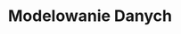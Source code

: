 ---
title: "Modelowanie Danych"
type: "training"
layout: "single"
url: "/szkolenia/modelowanie-danych/"
description: "Zaawansowane szkolenie modelowania danych NoSQL. Szymon Warda uczy projektowania baz key-value, document, wide table, graph. Skalowanie horyzontalne, optymalizacja i unikanie błędów. Dla architektów baz danych."
keywords: "modelowanie danych, nosql, bazy nosql, mongodb, cassandra, redis, neo4j, elasticsearch, skalowanie baz danych, key value, document database, graph database, szkolenie bazy danych, szymon warda, patoarchitekci"
---